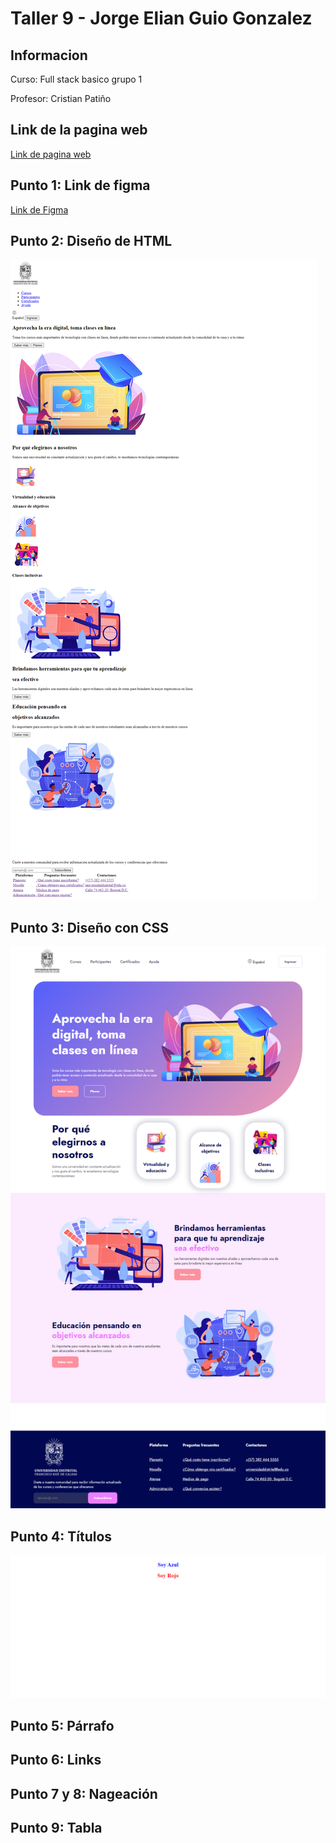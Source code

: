 <h1>Taller 9 - Jorge Elian Guio Gonzalez</h1>

<h2>Informacion</h2>
<p>Curso: Full stack basico grupo 1</p>
<p>Profesor: Cristian Patiño</p>

<h2>Link de la pagina web</h2>
<a href="https://jorgeguio17.github.io/taller_9_full_stack/">Link de pagina web</a>

<h2>Punto 1: Link de figma</h2>
<a href="https://www.figma.com/file/qLPS0hSLUNdxfs53GOOJu2/JORGE-ELIAN-GUIO-GONZALEZ-MOCKUP-1?type=design&node-id=0%3A1&mode=design&t=G9cYyneSgtAcnqaH-1">Link de Figma</a>

<h2>Punto 2: Diseño de HTML</h2>
<img src="./public/Images/punto_2.png" alt="Imagen punto 2">

<h2>Punto 3: Diseño con CSS</h2>
<img src="./public/Images/punto_3.png" alt="Imagen punto 3">

<h2>Punto 4: Títulos</h2>
<img src="./public/Images/punto_4.png" alt="Imagen punto 4">
<h2>Punto 5: Párrafo</h2>

<h2>Punto 6: Links</h2>

<h2>Punto 7 y 8: Nageación</h2>

<h2>Punto 9: Tabla</h2>



